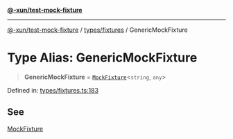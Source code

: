 [**@-xun/test-mock-fixture**](../../../README.md)

***

[@-xun/test-mock-fixture](../../../README.md) / [types/fixtures](../README.md) / GenericMockFixture

# Type Alias: GenericMockFixture

> **GenericMockFixture** = [`MockFixture`](MockFixture.md)\<`string`, `any`\>

Defined in: [types/fixtures.ts:183](https://github.com/Xunnamius/test-utils/blob/31a76f0cd6821f5674299c745920b2ed3527f07b/packages/test-mock-fixture/src/types/fixtures.ts#L183)

## See

[MockFixture](MockFixture.md)
